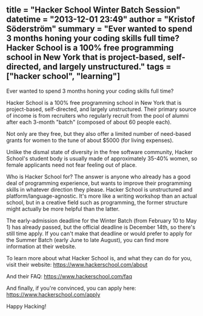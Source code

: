 title = "Hacker School Winter Batch Session"
datetime = "2013-12-01 23:49"
author = "Kristof Söderström"
summary = "Ever wanted to spend 3 months honing your coding skills full time? Hacker School is a 100% free programming school in New York that is project-based, self-directed, and largely unstructured."
tags = ["hacker school", "learning"]
----------
Ever wanted to spend 3 months honing your coding skills full time? 

Hacker School is a 100% free programming school in New York that is 
project-based, self-directed, and largely unstructured. Their primary 
source of income is from recruiters who regularly recruit from the pool 
of alumni after each 3-month "batch" (composed of about 60 people each). 

Not only are they free, but they also offer a limited number of 
need-based grants for women to the tune of about $5000 (for living 
expenses). 

Unlike the dismal state of diversity in the free software community, 
Hacker School's student body is usually made of approximately 35-40% 
women, so female applicants need not fear feeling out of place. 

Who is Hacker School for? The answer is anyone who already has a good 
deal of programming experience, but wants to improve their programming 
skills in whatever direction they please. Hacker School is unstructured 
and platform/language-agnostic. It's more like a writing workshop than 
an actual school, but in a creative field such as programming, the 
former structure might actually be more helpful than the latter. 

The early-admission deadline for the Winter Batch (from February 10 to 
May 1) has already passed, but the official deadline is December 14th, 
so there's still time apply. If you can't make that deadline or would 
prefer to apply for the Summer Batch (early June to late August), you 
can find more information at their website. 

To learn more about what Hacker School is, and what they can do for you, 
visit their website: https://www.hackerschool.com/about

And their FAQ: https://www.hackerschool.com/faq

And finally, if you're convinced, you can apply here: 
https://www.hackerschool.com/apply

Happy Hacking!
